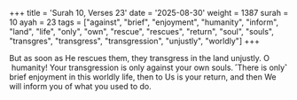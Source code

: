 +++
title = 'Surah 10, Verses 23'
date = '2025-08-30'
weight = 1387
surah = 10
ayah = 23
tags = ["against", "brief", "enjoyment", "humanity", "inform", "land", "life", "only", "own", "rescue", "rescues", "return", "soul", "souls", "transgres", "transgress", "transgression", "unjustly", "worldly"]
+++

But as soon as He rescues them, they transgress in the land unjustly. O  humanity! Your transgression is only against your own souls. ˹There is only˺ brief enjoyment in this worldly life, then to Us is your return, and then We will inform you of what you used to do.